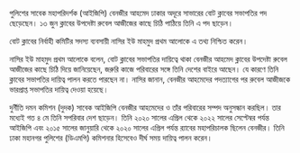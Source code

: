 পুলিশের সাবেক মহাপরিদর্শক (আইজিপি) বেনজীর আহমেদ ঢাকার অদূরে সাভারের বোট ক্লাবের সভাপতির পদ ছেড়েছেন। ১৩ জুন ক্লাবের উপদেষ্টা রুবেল আজীজের কাছে চিঠি পাঠিয়ে তিনি এ পদ ছাড়েন।

বোট ক্লাবের নির্বাহী কমিটির সদস্য ব্যবসায়ী নাসির ইউ মাহমুদ প্রথম আলোকে এ তথ্য নিশ্চিত করেন।

নাসির ইউ মাহমুদ প্রথম আলোকে বলেন, বোট ক্লাবের সভাপতির দায়িত্বে থাকা বেনজীর আহমেদ ক্লাবের উপদেষ্টা রুবেল আজীজের কাছে চিঠি দিয়ে জানিয়েছেন, জরুরি কাজে পরিবারের সঙ্গে তিনি দেশের বাইরে আছেন। যে কারণে তিনি ক্লাবের সভাপতির দায়িত্ব পালন করতে পারছেন না। নাসির জানান, বেনজীর আহমেদের পদত্যাগের পর রুবেল আজীজকে ভারপ্রাপ্ত সভাপতির দায়িত্ব দেওয়া হয়েছে।

দুর্নীতি দমন কমিশন (দুদক) সাবেক আইজিপি বেনজীর আহমেদের ও তাঁর পরিবারের সম্পদ অনুসন্ধান করছিল। তার মধ্যেই গত ৪ মে তিনি সপরিবার দেশ ছাড়েন। তিনি ২০২০ সালের এপ্রিল থেকে ২০২২ সালের সেপ্টেম্বর পর্যন্ত আইজিপি এবং ২০১৫ সালের জানুয়ারি থেকে ২০২০ সালের এপ্রিল পর্যন্ত র‍্যাবের মহাপরিচালক ছিলেন বেনজীর। তিনি ঢাকা মহানগর পুলিশের (ডিএমপি) কমিশনার হিসেবেও দীর্ঘ সময় দায়িত্ব পালন করেন।
